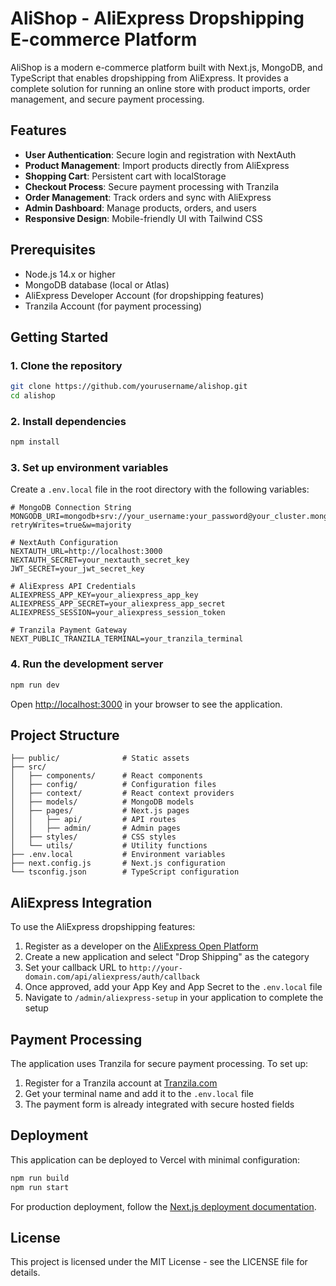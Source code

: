 # AliShop - AliExpress Dropshipping E-commerce Platform

AliShop is a modern e-commerce platform built with Next.js, MongoDB, and TypeScript that enables dropshipping from AliExpress. It provides a complete solution for running an online store with product imports, order management, and secure payment processing.

## Features

- **User Authentication**: Secure login and registration with NextAuth
- **Product Management**: Import products directly from AliExpress
- **Shopping Cart**: Persistent cart with localStorage
- **Checkout Process**: Secure payment processing with Tranzila
- **Order Management**: Track orders and sync with AliExpress
- **Admin Dashboard**: Manage products, orders, and users
- **Responsive Design**: Mobile-friendly UI with Tailwind CSS

## Prerequisites

- Node.js 14.x or higher
- MongoDB database (local or Atlas)
- AliExpress Developer Account (for dropshipping features)
- Tranzila Account (for payment processing)

## Getting Started

### 1. Clone the repository

```bash
git clone https://github.com/yourusername/alishop.git
cd alishop
```

### 2. Install dependencies

```bash
npm install
```

### 3. Set up environment variables

Create a `.env.local` file in the root directory with the following variables:

```
# MongoDB Connection String
MONGODB_URI=mongodb+srv://your_username:your_password@your_cluster.mongodb.net/your_database?retryWrites=true&w=majority

# NextAuth Configuration
NEXTAUTH_URL=http://localhost:3000
NEXTAUTH_SECRET=your_nextauth_secret_key
JWT_SECRET=your_jwt_secret_key

# AliExpress API Credentials
ALIEXPRESS_APP_KEY=your_aliexpress_app_key
ALIEXPRESS_APP_SECRET=your_aliexpress_app_secret
ALIEXPRESS_SESSION=your_aliexpress_session_token

# Tranzila Payment Gateway
NEXT_PUBLIC_TRANZILA_TERMINAL=your_tranzila_terminal
```

### 4. Run the development server

```bash
npm run dev
```

Open [http://localhost:3000](http://localhost:3000) in your browser to see the application.

## Project Structure

```
├── public/              # Static assets
├── src/
│   ├── components/      # React components
│   ├── config/          # Configuration files
│   ├── context/         # React context providers
│   ├── models/          # MongoDB models
│   ├── pages/           # Next.js pages
│   │   ├── api/         # API routes
│   │   ├── admin/       # Admin pages
│   ├── styles/          # CSS styles
│   └── utils/           # Utility functions
├── .env.local           # Environment variables
├── next.config.js       # Next.js configuration
└── tsconfig.json        # TypeScript configuration
```

## AliExpress Integration

To use the AliExpress dropshipping features:

1. Register as a developer on the [AliExpress Open Platform](https://openservice.aliexpress.com/)
2. Create a new application and select "Drop Shipping" as the category
3. Set your callback URL to `http://your-domain.com/api/aliexpress/auth/callback`
4. Once approved, add your App Key and App Secret to the `.env.local` file
5. Navigate to `/admin/aliexpress-setup` in your application to complete the setup

## Payment Processing

The application uses Tranzila for secure payment processing. To set up:

1. Register for a Tranzila account at [Tranzila.com](https://www.tranzila.com/)
2. Get your terminal name and add it to the `.env.local` file
3. The payment form is already integrated with secure hosted fields

## Deployment

This application can be deployed to Vercel with minimal configuration:

```bash
npm run build
npm run start
```

For production deployment, follow the [Next.js deployment documentation](https://nextjs.org/docs/deployment).

## License

This project is licensed under the MIT License - see the LICENSE file for details. 